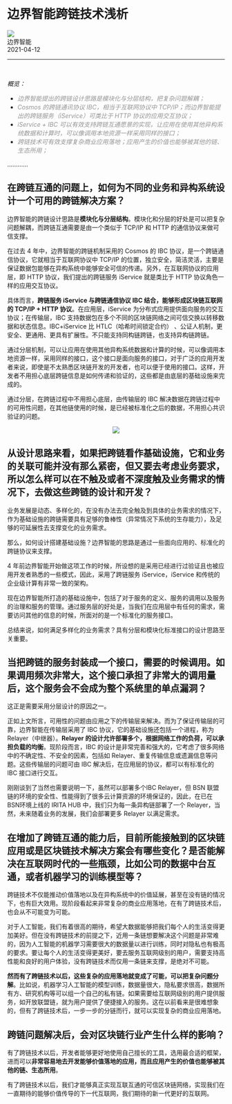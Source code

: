 # 边界智能跨链技术浅析
<div class="article_about">
    <div class="article_about_owner_container">
        <div class="article_about_icon_wrap">
            <img src='https://irita.bianjie.ai/img/blog/bianjie_icon.png' class="article_about_icon">
        </div>
        <span class="article_about_owner">边界智能</span>
    </div>
    <span class='article_about_time'>2021-04-12</span>
</div>

---
<br>

*概览：*

- <font COLOR ="#949494">*边界智能提出的跨链设计思路是模块化与分层结构，把复杂问题解耦；*</font>
- <font COLOR ="#949494">*Cosmos 的跨链通讯协议 IBC，相当于互联网协议中 TCP/IP；而边界智能提出的跨链服务（iService）可类比于 HTTP 协议的应用交互协议；*</font>
- <font COLOR ="#949494">*iService + IBC 可以有效支持跨链互通愿景的实现，让应用在使用其他异构系统数据和计算时，可以像调用本地资源一样采用同样的接口；*</font>
- <font COLOR ="#949494">*跨链技术可有效支撑复杂商业应用落地；应用产生的价值也能够被其他的链、生态所用；*</font>

…………

## 在跨链互通的问题上，如何为不同的业务和异构系统设计一个可用的跨链解决方案？

边界智能的跨链设计思路是**模块化与分层结构**。模块化和分层的好处是可以把复杂问题解耦，而跨链互通需要是由一个类似于 TCP/IP 和 HTTP 的通信协议来做可信支撑。

在过去 4 年中，边界智能的跨链机制采用的 Cosmos 的 IBC 协议，是一个跨链通信协议，它就相当于互联网协议中 TCP/IP 的位置，独立安全，简洁灵活，主要是保证数据包能够在异构系统中能够安全可信的传递。另外，在互联网协议的应用层，即 HTTP 协议，我们提出的跨链服务 iService 就是类比于 HTTP 协议角色一样的应用交互协议。

具体而言，**跨链服务 iService 与跨链通信协议 IBC 结合，能够形成区块链互联网的 TCP/IP + HTTP 协议**。在应用层，iService 为分布式应用提供面向服务的交互协议；在传输层，IBC 支持数据包在多个不同的区块链网络之间可信交换以转移数据和状态信息。IBC+iService 比 HTLC（哈希时间锁定合约） 、公证人机制，更安全、更通用、更具有扩展性。不只能支持同构链跨链，也支持异构链跨链。

通过分层机制，可以让应用在使用其他异构系统数据和计算的时候，可以像调用本地资源一样，采用同样的接口，这个接口是面向服务的接口，对于广泛的应用开发者来说，即使是不太熟悉区块链开发的开发者，也可以便于使用的接口。这样，开发者不用担心底层跨链信息是如何传递和验证的，这些都是由底层的基础设施来完成的。

通过分层，在跨链过程中不用担心底层，由传输层的 IBC 解决数据在跨链过程中的可用性问题，在其他链使用的时候，是已经被标准化之后的数据，不用担心共识验证的问题。

<div align=center><img src="https://www.bianjie.ai/resources/IRITA/IRITA-HOME-Map/blog0/kualianqianxi01.jpeg" ></div>


## **从设计思路来看，如果把跨链看作基础设施，它和业务的关联可能并没有那么紧密，但又要去考虑业务要求，所以怎么样可以在不触及或者不深度触及业务需求的情况下，去做这些跨链的设计和开发？**

业务发展是动态、多样化的，在没有办法去完全触及到具体的业务需求的情况下，作为基础设施的跨链需要具有足够的鲁棒性（异常情况下系统的生存能力），及足够的可延展性去支撑变化的业务需求。

那么，如何设计搭建基础设施？边界智能的思路是通过一些面向应用的、标准化的跨链协议来支撑。

4 年前边界智能开始做这项工作的时候，所设想的是采用已经进行过验证且也被应用开发者熟悉的一些模式，因此，采用了跨链服务 iService，iService 和传统的企业级计算有非常一致的架构。

现在边界智能所打造的基础设施中，包括了对于服务的定义、服务的调用以及服务的治理和服务的管理。通过服务层的好处是，当我们在应用层中有任何的需求，需要访问其他的信息的时候，所面对的是一个标准化的服务接口。

总结来说，如何满足多样化的业务需求？具有分层和模块化标准接口的设计思路至关重要。

## **当把跨链的服务封装成一个接口，需要的时候调用。如果调用频次非常大，这个接口承担了非常大的调用量后，这个服务会不会成为整个系统里的单点漏洞？**

这正是需要采用分层设计的原因之一。

正如上文所言，可用性的问题由应用之下的传输层来解决。而为了保证传输层的可靠，边界智能在传输层采用了 IBC 协议，它的基础设施还包括一个进程，称为 Relayer（中继器）。**Relayer 的设计允许部署多个，根据网络工作的负荷，可以承担负载的均衡**。现阶段而言，IBC 的设计是非常完善和强大的，它考虑了很多网络中的不确定性、不安全的因素，包括如 Relayer、重复传输信息或遗漏信息等问题。这些传输层的问题可由 IBC 解决后，在应用层的协议，都可以有标准化的 IBC 接口进行交互。

刚刚谈到了当然也需要说明一下，虽然可以部署多个IBC Relayer，但 BSN 联盟链的环境的安全性、性能得到了很多云计算资源的环境保证的，因此，在已在 BSN环境上线的 IRITA HUB 中，我们只为每一条异构链部署了一个 Relayer，当然，未来随着业务的发展，我们会部署更多 Relayer 以满足需求。

## **在增加了跨链互通的能力后，目前所能接触到的区块链应用或是区块链技术解决方案会有哪些变化？是否能解决在互联网时代的一些瓶颈，比如公司的数据中台互通，或者机器学习的训练模型等？**

跨链技术不仅能推动价值落地以及在异构系统中的价值延展，甚至在没有链的情况下，也有巨大效用。现阶段看起来非常复杂的商业应用落地，在有了跨链技术后，也会从不可能变为可能。

对于人工智能，我们有着很高的期待，希望大数据能够把我们每个人的生活变得更加美好。但在没有跨链技术的前提之下，近用一条链想要解决这个问题是非常难的，因为人工智能的机器学习需要很大的数据量以进行训练，同时对隐私也有极高的要求。要让每个人的生活变得更美好，要去服务互联网级别的用户，需要支持高性能和良好的用户体验，没有跨链技术而仅用一条链来支撑，是绝对不可能。

**然而有了跨链技术以后，这些复杂的应用落地就变成了可能，可以把复杂问题分解**。比如说，机器学习人工智能的模型训练，数据量很大，隐私要求很高，数据所有方、研究机构等可以组一个自己的私有链。如果需要给互联网级别的用户提供服务，如开放联盟链，就为用户提供了便捷接入的服务。这在以前看来是很难想象的，但有了跨链技术后，一步一步的分链而行，就可以实现复杂的商业应用落地。

## **跨链问题解决后，会对区块链行业产生什么样的影响？**

有了跨链技术以后，开发者能够更好地使用自己擅长的工具，选用最合适的框架，进而可以**非常容易地去开发能够价值落地的应用，而且应用产生的价值也能够被其他的链、生态所用**。

有了跨链技术以后，我们才能够真正实现互联互通的可信区块链网络，实现我们在一直期待的能够价值传导的下一代互联网，我们期待的新一代更好的互联网。


